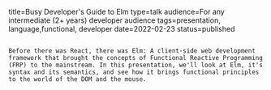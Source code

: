 title=Busy Developer's Guide to Elm
type=talk
audience=For any intermediate (2+ years) developer audience
tags=presentation, language,functional, developer
date=2022-02-23
status=published
~~~~~~

Before there was React, there was Elm: A client-side web development framework that brought the concepts of Functional Reactive Programming (FRP) to the mainstream. In this presentation, we'll look at Elm, it's syntax and its semantics, and see how it brings functional principles to the world of the DOM and the mouse.
    
